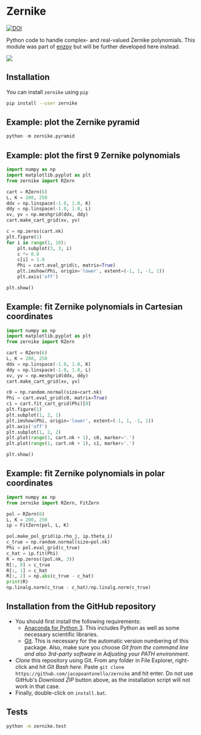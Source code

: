 # Zernike

[![DOI](https://img.shields.io/badge/DOI-10.1364%2FJOSAA.32.001160-blue)](https://doi.org/10.1364/JOSAA.32.001160)

Python code to handle complex- and real-valued Zernike polynomials. This module
was part of [enzpy](https://github.com/jacopoantonello/enzpy) but will be
further developed here instead.

![](./media/table.png)

## Installation

You can install `zernike` using `pip`

```bash
pip install --user zernike
```

## Example: plot the Zernike pyramid

```python
python -m zernike.pyramid
```

## Example: plot the first 9 Zernike polynomials

```python
import numpy as np
import matplotlib.pyplot as plt
from zernike import RZern

cart = RZern(6)
L, K = 200, 250
ddx = np.linspace(-1.0, 1.0, K)
ddy = np.linspace(-1.0, 1.0, L)
xv, yv = np.meshgrid(ddx, ddy)
cart.make_cart_grid(xv, yv)

c = np.zeros(cart.nk)
plt.figure(1)
for i in range(1, 10):
    plt.subplot(3, 3, i)
    c *= 0.0
    c[i] = 1.0
    Phi = cart.eval_grid(c, matrix=True)
    plt.imshow(Phi, origin='lower', extent=(-1, 1, -1, 1))
    plt.axis('off')

plt.show()
```

## Example: fit Zernike polynomials in Cartesian coordinates

```python
import numpy as np
import matplotlib.pyplot as plt
from zernike import RZern

cart = RZern(6)
L, K = 200, 250
ddx = np.linspace(-1.0, 1.0, K)
ddy = np.linspace(-1.0, 1.0, L)
xv, yv = np.meshgrid(ddx, ddy)
cart.make_cart_grid(xv, yv)

c0 = np.random.normal(size=cart.nk)
Phi = cart.eval_grid(c0, matrix=True)
c1 = cart.fit_cart_grid(Phi)[0]
plt.figure(1)
plt.subplot(1, 2, 1)
plt.imshow(Phi, origin='lower', extent=(-1, 1, -1, 1))
plt.axis('off')
plt.subplot(1, 2, 2)
plt.plot(range(1, cart.nk + 1), c0, marker='.')
plt.plot(range(1, cart.nk + 1), c1, marker='.')

plt.show()
```

## Example: fit Zernike polynomials in polar coordinates

```python
import numpy as np
from zernike import RZern, FitZern

pol = RZern(6)
L, K = 200, 250
ip = FitZern(pol, L, K)

pol.make_pol_grid(ip.rho_j, ip.theta_i)
c_true = np.random.normal(size=pol.nk)
Phi = pol.eval_grid(c_true)
c_hat = ip.fit(Phi)
R = np.zeros((pol.nk, 3))
R[:, 0] = c_true
R[:, 1] = c_hat
R[:, 2] = np.abs(c_true - c_hat)
print(R)
np.linalg.norm(c_true - c_hat)/np.linalg.norm(c_true)
```

## Installation from the GitHub repository

- You should first install the following requirements:
    - [Anaconda for Python 3](https://www.anaconda.com/download). This includes
      Python as well as some necessary scientific libraries.
    - [Git](https://git-scm.com/download/win). This is necessary for the
      automatic version numbering of this package. Also, make sure you choose
      *Git from the command line and also 3rd-party software* in *Adjusting
      your PATH environment*.
- *Clone* this repository using Git. From any folder in File Explorer,
  right-click and hit *Git Bash here*. Paste `git clone
  https://github.com/jacopoantonello/zernike` and hit enter. Do not use
  GitHub's *Download ZIP* button above, as the installation script will not
  work in that case.
- Finally, double-click on `install.bat`.

## Tests

```bash
python -m zernike.test
```
